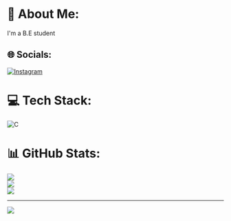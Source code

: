 # 💫 About Me:
I'm a B.E student


## 🌐 Socials:
[![Instagram](https://img.shields.io/badge/Instagram-%23E4405F.svg?logo=Instagram&logoColor=white)](https://instagram.com/r_a_k_s_h_a_.m_o_g_a_veera) 

# 💻 Tech Stack:
![C](https://img.shields.io/badge/c-%2300599C.svg?style=flat&logo=c&logoColor=white)
# 📊 GitHub Stats:
![](https://github-readme-stats.vercel.app/api?username=Raksha-cell&theme=dracula&hide_border=false&include_all_commits=true&count_private=true)<br/>
![](https://github-readme-streak-stats.herokuapp.com/?user=Raksha-cell&theme=dracula&hide_border=false)<br/>
![](https://github-readme-stats.vercel.app/api/top-langs/?username=Raksha-cell&theme=dracula&hide_border=false&include_all_commits=true&count_private=true&layout=compact)

---
[![](https://visitcount.itsvg.in/api?id=Raksha-cell&icon=5&color=1)](https://visitcount.itsvg.in)

<!-- Proudly created with GPRM ( https://gprm.itsvg.in ) -->
